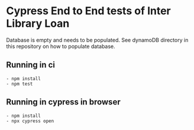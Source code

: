 # Cypress End to End tests of Inter Library Loan

Database is empty and needs to be populated. See dynamoDB directory in this repository on how to populate database.

## Running in ci
```shell
- npm install
- npm test
```

## Running in cypress in browser
```shell
- npm install
- npx cypress open
```

